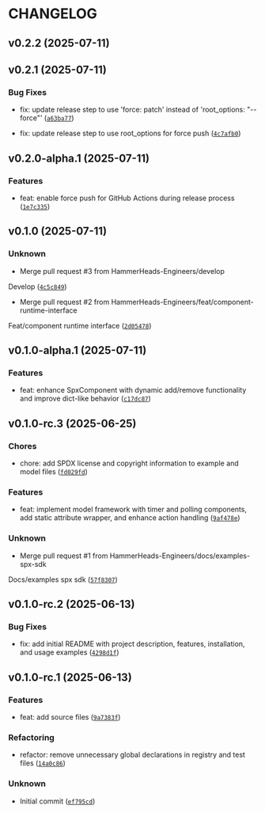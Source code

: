 # CHANGELOG


## v0.2.2 (2025-07-11)


## v0.2.1 (2025-07-11)

### Bug Fixes

* fix: update release step to use 'force: patch' instead of 'root_options: "--force"' ([`a63ba77`](https://github.com/HammerHeads-Engineers/spx-sdk/commit/a63ba777dc7c7e71de115e1323ae9332d755d394))

* fix: update release step to use root_options for force push ([`4c7afb0`](https://github.com/HammerHeads-Engineers/spx-sdk/commit/4c7afb00bc657843ffc2d7cc4f73000ca28b3498))


## v0.2.0-alpha.1 (2025-07-11)

### Features

* feat: enable force push for GitHub Actions during release process ([`1e7c335`](https://github.com/HammerHeads-Engineers/spx-sdk/commit/1e7c335041dd96adae15479d938bf061d1269e8e))


## v0.1.0 (2025-07-11)

### Unknown

* Merge pull request #3 from HammerHeads-Engineers/develop

Develop ([`4c5c849`](https://github.com/HammerHeads-Engineers/spx-sdk/commit/4c5c849426879c75f2bd641f24d2b0ad5d40e6d5))

* Merge pull request #2 from HammerHeads-Engineers/feat/component-runtime-interface

Feat/component runtime interface ([`2d05478`](https://github.com/HammerHeads-Engineers/spx-sdk/commit/2d0547899f198b30802dff793a27f2845c3d59de))


## v0.1.0-alpha.1 (2025-07-11)

### Features

* feat: enhance SpxComponent with dynamic add/remove functionality and improve dict-like behavior ([`c17dc87`](https://github.com/HammerHeads-Engineers/spx-sdk/commit/c17dc878648134350570c7c95de0cd04ba991b1c))


## v0.1.0-rc.3 (2025-06-25)

### Chores

* chore: add SPDX license and copyright information to example and model files ([`fd029fd`](https://github.com/HammerHeads-Engineers/spx-sdk/commit/fd029fd17a7652c19319cfb56ab442802f4a0ac6))

### Features

* feat: implement model framework with timer and polling components, add static attribute wrapper, and enhance action handling ([`9af478e`](https://github.com/HammerHeads-Engineers/spx-sdk/commit/9af478e0283f8dc9656f012571e355c5e07f0913))

### Unknown

* Merge pull request #1 from HammerHeads-Engineers/docs/examples-spx-sdk

Docs/examples spx sdk ([`57f8307`](https://github.com/HammerHeads-Engineers/spx-sdk/commit/57f8307ce0a2f35054ea1087430d0fe0612af65b))


## v0.1.0-rc.2 (2025-06-13)

### Bug Fixes

* fix: add initial README with project description, features, installation, and usage examples ([`4298d1f`](https://github.com/HammerHeads-Engineers/spx-sdk/commit/4298d1fb3dea1b1fb82b4bc54f7961c56dbf0ae3))


## v0.1.0-rc.1 (2025-06-13)

### Features

* feat: add source files ([`9a7383f`](https://github.com/HammerHeads-Engineers/spx-sdk/commit/9a7383f604cb789183fcc982581ad2d50358f18d))

### Refactoring

* refactor: remove unnecessary global declarations in registry and test files ([`14a0c86`](https://github.com/HammerHeads-Engineers/spx-sdk/commit/14a0c86cc82339d1180b5d90a583bde2edebb8fd))

### Unknown

* Initial commit ([`ef795cd`](https://github.com/HammerHeads-Engineers/spx-sdk/commit/ef795cd8eab70b25e6ec6e5d1ae6480cf3a43f42))
